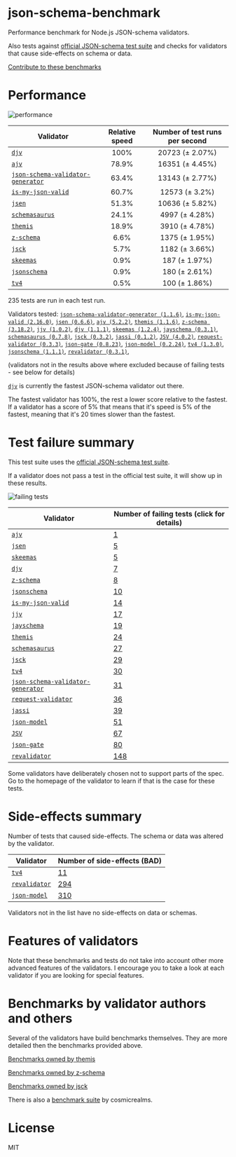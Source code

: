 # json-schema-benchmark
Performance benchmark for Node.js JSON-schema validators.

Also tests against [official JSON-schema test suite](https://github.com/json-schema/JSON-Schema-Test-Suite) and checks
for validators that cause side-effects on schema or data.

[Contribute to these benchmarks](https://github.com/ebdrup/json-schema-benchmark/blob/master/CONTRIBUTING.md)

# Performance

![performance](https://chart.googleapis.com/chart?chxt=x,y&cht=bhs&chco=76A4FB&chls=2.0&chbh=29,4,1&chs=600x416&chxl=-1:|djv|ajv|json-schema-validator-generator|is-my-json-valid|jsen|schemasaurus|themis|z-schema|jsck|skeemas|jsonschema|tv4&chd=t:100,78.9,63.4,60.7,51.3,24.1,18.9,6.6,5.7,0.9,0.9,0.5)

|Validator|Relative speed|Number of test runs per second|
|---------|:------------:|:----------------------------:|
|[`djv`](https://github.com/korzio/djv#readme)|100%|20723 (± 2.07%)|
|[`ajv`](https://github.com/epoberezkin/ajv)|78.9%|16351 (± 4.45%)|
|[`json-schema-validator-generator`](https://github.com/danwang/json-schema-validator-generator)|63.4%|13143 (± 2.77%)|
|[`is-my-json-valid`](https://github.com/mafintosh/is-my-json-valid)|60.7%|12573 (± 3.2%)|
|[`jsen`](https://github.com/bugventure/jsen)|51.3%|10636 (± 5.82%)|
|[`schemasaurus`](https://github.com/AlexeyGrishin/schemasaurus)|24.1%|4997 (± 4.28%)|
|[`themis`](https://github.com/playlyfe/themis)|18.9%|3910 (± 4.78%)|
|[`z-schema`](https://github.com/zaggino/z-schema)|6.6%|1375 (± 1.95%)|
|[`jsck`](https://github.com/pandastrike/jsck#readme)|5.7%|1182 (± 3.66%)|
|[`skeemas`](https://github.com/Prestaul/skeemas#readme)|0.9%|187 (± 1.97%)|
|[`jsonschema`](https://github.com/tdegrunt/jsonschema#readme)|0.9%|180 (± 2.61%)|
|[`tv4`](https://github.com/geraintluff/tv4)|0.5%|100 (± 1.86%)|

235 tests are run in each test run.

Validators tested: [`json-schema-validator-generator (1.1.6)`](https://github.com/danwang/json-schema-validator-generator), [`is-my-json-valid (2.16.0)`](https://github.com/mafintosh/is-my-json-valid), [`jsen (0.6.6)`](https://github.com/bugventure/jsen), [`ajv (5.2.2)`](https://github.com/epoberezkin/ajv), [`themis (1.1.6)`](https://github.com/playlyfe/themis), [`z-schema (3.18.2)`](https://github.com/zaggino/z-schema), [`jjv (1.0.2)`](https://github.com/acornejo/jjv), [`djv (1.1.1)`](https://github.com/korzio/djv#readme), [`skeemas (1.2.4)`](https://github.com/Prestaul/skeemas#readme), [`jayschema (0.3.1)`](https://github.com/natesilva/jayschema), [`schemasaurus (0.7.8)`](https://github.com/AlexeyGrishin/schemasaurus), [`jsck (0.3.2)`](https://github.com/pandastrike/jsck#readme), [`jassi (0.1.2)`](https://github.com/iclanzan/jassi), [`JSV (4.0.2)`](http://github.com/garycourt/JSV), [`request-validator (0.3.3)`](https://github.com/bugventure/request-validator), [`json-gate (0.8.23)`](https://github.com/oferei/json-gate#readme), [`json-model (0.2.24)`](https://github.com/geraintluff/json-model), [`tv4 (1.3.0)`](https://github.com/geraintluff/tv4), [`jsonschema (1.1.1)`](https://github.com/tdegrunt/jsonschema#readme), [`revalidator (0.3.1)`](https://github.com/flatiron/revalidator), 

(validators not in the results above where excluded because of failing tests - see below for details)

[`djv`](https://github.com/korzio/djv#readme) is currently the fastest JSON-schema validator out there.

The fastest validator has 100%, the rest a lower score relative to the fastest.
If a validator has a score of 5% that means that it's speed is 5% of the fastest,
meaning that it's 20 times slower than the fastest.

# Test failure summary

This test suite uses the [official JSON-schema test suite](https://github.com/json-schema/JSON-Schema-Test-Suite).

If a validator does not pass a test in the official test suite, it will show up in these results.

![failing tests](https://chart.googleapis.com/chart?chxt=x,y&cht=bhs&chco=76A4FB&chls=2.0&chbh=16,4,1&chs=600x420&chxl=-1:|ajv|jsen|skeemas|djv|z-schema|jsonschema|is-my-json-valid|jjv|jayschema|themis|schemasaurus|jsck|tv4|json-schema-validator-generator|request-validator|jassi|json-model|JSV|json-gate|revalidator&chd=t:1,5,5,7,8,10,14,17,19,24,27,29,30,31,36,39,51,67,80,148&chxr=0,0,148&chds=0,148)

|Validator|Number of failing tests (click for details)|
|---------|-----------------------|
|[`ajv`](https://github.com/epoberezkin/ajv)|[1](https://github.com/ebdrup/json-schema-benchmark/blob/master/reports/ajv.md)|
|[`jsen`](https://github.com/bugventure/jsen)|[5](https://github.com/ebdrup/json-schema-benchmark/blob/master/reports/jsen.md)|
|[`skeemas`](https://github.com/Prestaul/skeemas#readme)|[5](https://github.com/ebdrup/json-schema-benchmark/blob/master/reports/skeemas.md)|
|[`djv`](https://github.com/korzio/djv#readme)|[7](https://github.com/ebdrup/json-schema-benchmark/blob/master/reports/djv.md)|
|[`z-schema`](https://github.com/zaggino/z-schema)|[8](https://github.com/ebdrup/json-schema-benchmark/blob/master/reports/z-schema.md)|
|[`jsonschema`](https://github.com/tdegrunt/jsonschema#readme)|[10](https://github.com/ebdrup/json-schema-benchmark/blob/master/reports/jsonschema.md)|
|[`is-my-json-valid`](https://github.com/mafintosh/is-my-json-valid)|[14](https://github.com/ebdrup/json-schema-benchmark/blob/master/reports/is-my-json-valid.md)|
|[`jjv`](https://github.com/acornejo/jjv)|[17](https://github.com/ebdrup/json-schema-benchmark/blob/master/reports/jjv.md)|
|[`jayschema`](https://github.com/natesilva/jayschema)|[19](https://github.com/ebdrup/json-schema-benchmark/blob/master/reports/jayschema.md)|
|[`themis`](https://github.com/playlyfe/themis)|[24](https://github.com/ebdrup/json-schema-benchmark/blob/master/reports/themis.md)|
|[`schemasaurus`](https://github.com/AlexeyGrishin/schemasaurus)|[27](https://github.com/ebdrup/json-schema-benchmark/blob/master/reports/schemasaurus.md)|
|[`jsck`](https://github.com/pandastrike/jsck#readme)|[29](https://github.com/ebdrup/json-schema-benchmark/blob/master/reports/jsck.md)|
|[`tv4`](https://github.com/geraintluff/tv4)|[30](https://github.com/ebdrup/json-schema-benchmark/blob/master/reports/tv4.md)|
|[`json-schema-validator-generator`](https://github.com/danwang/json-schema-validator-generator)|[31](https://github.com/ebdrup/json-schema-benchmark/blob/master/reports/json-schema-validator-generator.md)|
|[`request-validator`](https://github.com/bugventure/request-validator)|[36](https://github.com/ebdrup/json-schema-benchmark/blob/master/reports/request-validator.md)|
|[`jassi`](https://github.com/iclanzan/jassi)|[39](https://github.com/ebdrup/json-schema-benchmark/blob/master/reports/jassi.md)|
|[`json-model`](https://github.com/geraintluff/json-model)|[51](https://github.com/ebdrup/json-schema-benchmark/blob/master/reports/json-model.md)|
|[`JSV`](http://github.com/garycourt/JSV)|[67](https://github.com/ebdrup/json-schema-benchmark/blob/master/reports/JSV.md)|
|[`json-gate`](https://github.com/oferei/json-gate#readme)|[80](https://github.com/ebdrup/json-schema-benchmark/blob/master/reports/json-gate.md)|
|[`revalidator`](https://github.com/flatiron/revalidator)|[148](https://github.com/ebdrup/json-schema-benchmark/blob/master/reports/revalidator.md)|

Some validators have deliberately chosen not to support parts of the spec. Go to the homepage of the validator to learn if
that is the case for these tests.

# Side-effects summary

Number of tests that caused side-effects. The schema or data was altered by the validator.

|Validator|Number of side-effects (BAD)|
|---------|----------------------------|
|[`tv4`](https://github.com/geraintluff/tv4)|[11](https://github.com/ebdrup/json-schema-benchmark/blob/master/reports/tv4-side-effects.md)|
|[`revalidator`](https://github.com/flatiron/revalidator)|[294](https://github.com/ebdrup/json-schema-benchmark/blob/master/reports/revalidator-side-effects.md)|
|[`json-model`](https://github.com/geraintluff/json-model)|[310](https://github.com/ebdrup/json-schema-benchmark/blob/master/reports/json-model-side-effects.md)|

Validators not in the list have no side-effects on data or schemas.

# Features of validators

Note that these benchmarks and tests do not take into account other more advanced features of the validators. I encourage
you to take a look at each validator if you are looking for special features.

# Benchmarks by validator authors and others

Several of the validators have build benchmarks themselves. They are
more detailed then the benchmarks provided above.

[Benchmarks owned by themis](https://cdn.rawgit.com/playlyfe/themis/master/benchmark/results.html)

[Benchmarks owned by z-schema](https://rawgit.com/zaggino/z-schema/master/benchmark/results.html)

[Benchmarks owned by jsck](https://github.com/pandastrike/jsck/blob/master/doc/benchmarks.md)

There is also a [benchmark suite](https://github.com/Sembiance/cosmicrealms.com/tree/master/sandbox/benchmark-of-node-dot-js-json-validation-modules-part-3)
by cosmicrealms.

# License
MIT
